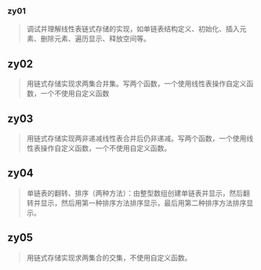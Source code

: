 ### zy01

> 调试并理解线性表链式存储的实现，如单链表结构定义、初始化、插入元素、删除元素、遍历显示、释放空间等。



## zy02

> 用链式存储实现求两集合并集。写两个函数，一个使用线性表操作自定义函数，一个不使用自定义函数



## zy03

> 用链式存储实现两非递减线性表合并后仍非递减。写两个函数，一个使用线性表操作自定义函数，一个不使用自定义函数。



## zy04

> 单链表的翻转、排序（两种方法）：由整型数组创建单链表并显示，然后翻转并显示，然后用第一种排序方法排序显示，最后用第二种排序方法排序显示。



## zy05

> 用链式存储实现求两集合的交集，不使用自定义函数。

